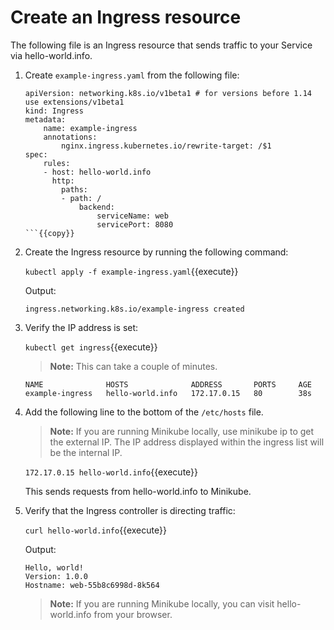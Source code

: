 # Create an Ingress resource
The following file is an Ingress resource that sends traffic to your Service via hello-world.info.

1. Create `example-ingress.yaml` from the following file:

    ```
    apiVersion: networking.k8s.io/v1beta1 # for versions before 1.14 use extensions/v1beta1
    kind: Ingress
    metadata:
        name: example-ingress
        annotations:
            nginx.ingress.kubernetes.io/rewrite-target: /$1
    spec:
        rules:
        - host: hello-world.info
          http:
            paths:
            - path: /
                backend:
                    serviceName: web
                    servicePort: 8080
    ```{{copy}}

2. Create the Ingress resource by running the following command:
    
    `kubectl apply -f example-ingress.yaml`{{execute}}

    Output:

    `ingress.networking.k8s.io/example-ingress created`

3. Verify the IP address is set:
    
    `kubectl get ingress`{{execute}}

    > **Note:** This can take a couple of minutes.

    ```
    NAME              HOSTS              ADDRESS       PORTS     AGE
    example-ingress   hello-world.info   172.17.0.15   80        38s
    ```

4. Add the following line to the bottom of the `/etc/hosts` file.

    > **Note:** If you are running Minikube locally, use minikube ip to get the external IP. The IP address displayed within the ingress list will be the internal IP.

    `172.17.0.15 hello-world.info`{{execute}}

    This sends requests from hello-world.info to Minikube.

5. Verify that the Ingress controller is directing traffic:

    `curl hello-world.info`{{execute}}

    Output:

    ```
    Hello, world!
    Version: 1.0.0
    Hostname: web-55b8c6998d-8k564
    ```

    > **Note:** If you are running Minikube locally, you can visit hello-world.info from your browser.